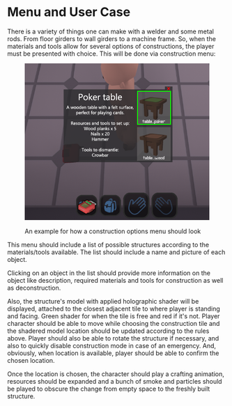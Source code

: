 # Menu and User Case

There is a variety of things one can make with a welder and some metal rods. From floor girders to wall girders to a machine frame. So, when the materials and tools allow for several options of constructions, the player must be presented with choice. This will be done via construction menu:

<figure><img src="../../.gitbook/assets/image (9).png" alt=""><figcaption><p>An example for how a construction options menu should look</p></figcaption></figure>

This menu should include a list of possible structures according to the materials/tools available. The list should include a name and picture of each object.

&#x20;Clicking on an object in the list should provide more information on the object like description, required materials and tools for construction as well as deconstruction.

&#x20;Also, the structure's model with applied holographic shader will be displayed, attached to the closest adjacent tile to where player is standing and facing. Green shader for when the tile is free and red if it's not. Player character should be able to move while choosing the construction tile and the shadered model location should be updated according to the rules above. Player should also be able to rotate the structure if necessary, and also to quickly disable construction mode in case of an emergency. And, obviously, when location is available, player should be able to confirm the chosen location.

Once the location is chosen, the character should play a crafting animation, resources should be expanded and a bunch of smoke and particles should be played to obscure the change from empty space to the freshly built structure.
